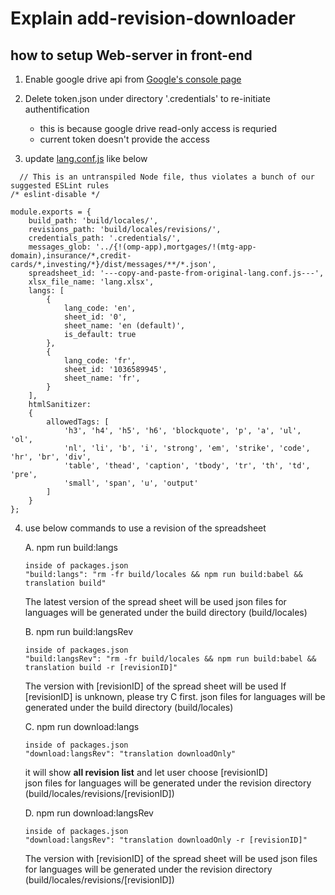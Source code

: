 # Explain add-revision-downloader  
  
## how to setup Web-server in front-end  
1. Enable google drive api from [Google's console page](https://console.developers.google.com/apis/dashboard)
  
2. Delete token.json under directory '.credentials' to re-initiate authentification  
    - this is because google drive read-only access is requried
    - current token doesn't provide the access
  
3. update [lang.conf.js](https://github.com/sijoonlee/explain/blob/master/lang.conf.js) like below
```
  // This is an untranspiled Node file, thus violates a bunch of our suggested ESLint rules
/* eslint-disable */

module.exports = {
    build_path: 'build/locales/',
    revisions_path: 'build/locales/revisions/',
    credentials_path: '.credentials/',
    messages_glob: '../{!(omp-app),mortgages/!(mtg-app-domain),insurance/*,credit-cards/*,investing/*}/dist/messages/**/*.json',
    spreadsheet_id: '---copy-and-paste-from-original-lang.conf.js---',
    xlsx_file_name: 'lang.xlsx',
    langs: [
        {
            lang_code: 'en',
            sheet_id: '0',
            sheet_name: 'en (default)',
            is_default: true
        },
        {
            lang_code: 'fr',
            sheet_id: '1036589945',
            sheet_name: 'fr',
        }
    ],
    htmlSanitizer:
    {
        allowedTags: [ 
            'h3', 'h4', 'h5', 'h6', 'blockquote', 'p', 'a', 'ul', 'ol',
            'nl', 'li', 'b', 'i', 'strong', 'em', 'strike', 'code', 'hr', 'br', 'div',
            'table', 'thead', 'caption', 'tbody', 'tr', 'th', 'td', 'pre', 
            'small', 'span', 'u', 'output'
        ]
    }
};
```  

4. use below commands to use a revision of the spreadsheet
  
    A. npm run build:langs
    ```
    inside of packages.json
    "build:langs": "rm -fr build/locales && npm run build:babel && translation build"
    ```
    The latest version of the spread sheet will be used
    json files for languages will be generated under the build directory (build/locales)  
    
    B. npm run build:langsRev
    ```
    inside of packages.json
    "build:langsRev": "rm -fr build/locales && npm run build:babel && translation build -r [revisionID]"
    ```
    The version with [revisionID] of the spread sheet will be used
    If [revisionID] is unknown, please try C first.
    json files for languages will be generated under the build directory (build/locales)  
    
    C. npm run download:langs
    ```
    inside of packages.json
    "download:langsRev": "translation downloadOnly"
    ```
    it will show **all revision list** and let user choose [revisionID]  
    json files for languages will be generated under the revision directory (build/locales/revisions/[revisionID])  

    D. npm run download:langsRev
    ```
    inside of packages.json
    "download:langsRev": "translation downloadOnly -r [revisionID]"
    ```
    The version with [revisionID] of the spread sheet will be used
    json files for languages will be generated under the revision directory (build/locales/revisions/[revisionID])  
